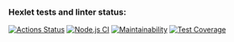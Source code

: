 ### Hexlet tests and linter status:
[![Actions Status](https://github.com/fumufu86/backend-project-lvl3/workflows/hexlet-check/badge.svg)](https://github.com/fumufu86/backend-project-lvl3/actions)
[![Node.js CI](https://github.com/fumufu86/backend-project-lvl3/actions/workflows/node.js.yml/badge.svg)](https://github.com/fumufu86/backend-project-lvl3/actions/workflows/node.js.yml)
[![Maintainability](https://api.codeclimate.com/v1/badges/d3303c65215160e3dad2/maintainability)](https://codeclimate.com/github/fumufu86/backend-project-lvl3/maintainability)
[![Test Coverage](https://api.codeclimate.com/v1/badges/d3303c65215160e3dad2/test_coverage)](https://codeclimate.com/github/fumufu86/backend-project-lvl3/test_coverage)
